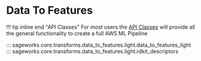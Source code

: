 # Data To Features
!!! tip inline end "API Classes"
    For most users the [API Classes](../../api_classes/overview.md) will provide all the general functionality to create a full AWS ML Pipeline

::: sageworks.core.transforms.data_to_features.light.data_to_features_light
::: sageworks.core.transforms.data_to_features.light.rdkit_descriptors

